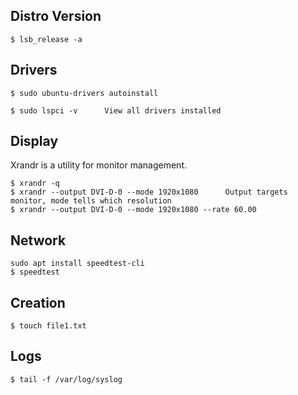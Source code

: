 ## Distro Version

```console
$ lsb_release -a
```

## Drivers

```console
$ sudo ubuntu-drivers autoinstall

$ sudo lspci -v      View all drivers installed
```

## Display

Xrandr is a utility for monitor management.

```console
$ xrandr -q
$ xrandr --output DVI-D-0 --mode 1920x1080      Output targets monitor, mode tells which resolution
$ xrandr --output DVI-D-0 --mode 1920x1080 --rate 60.00
```

## Network

```console
sudo apt install speedtest-cli
$ speedtest
```

## Creation

```console
$ touch file1.txt
```

## Logs

```console
$ tail -f /var/log/syslog
```
